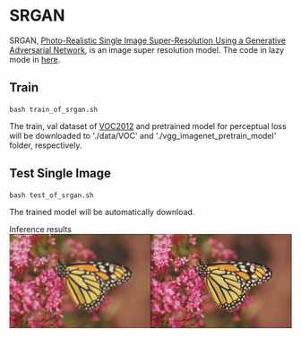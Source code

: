 # SRGAN
SRGAN, [Photo-Realistic Single Image Super-Resolution Using a Generative Adversarial Network](https://arxiv.org/abs/1609.04802), is an image super resolution model. The code in lazy mode in [here](https://github.com/Oneflow-Inc/oneflow_vision_model/tree/main/SRGAN).
## Train
```
bash train_of_srgan.sh
```

The train, val dataset of [VOC2012](http://host.robots.ox.ac.uk:8080/pascal/VOC/voc2012/index.html)  and pretrained model for perceptual loss will be downloaded to './data/VOC' and './vgg_imagenet_pretrain_model' folder, respectively.


## Test Single Image
```
bash test_of_srgan.sh
```
The trained model will be automatically download.

Inference results
![](results.png)
